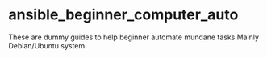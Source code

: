 # ansible_beginner_computer_auto

These are dummy guides to help beginner automate mundane tasks
Mainly Debian/Ubuntu system
